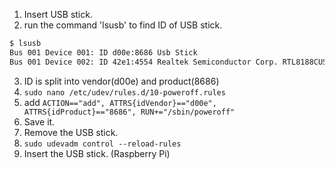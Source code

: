 1. Insert USB stick.
2. run the command 'lsusb' to find  ID of USB stick.
```bash
$ lsusb
Bus 001 Device 001: ID d00e:8686 Usb Stick
Bus 001 Device 002: ID 42e1:4554 Realtek Semiconductor Corp. RTL8188CUS 802.11n WLAN Adapter
```
3. ID is split into vendor(d00e) and product(8686)
4. `sudo nano /etc/udev/rules.d/10-poweroff.rules`
5. add  `ACTION=="add", ATTRS{idVendor}=="d00e", ATTRS{idProduct}=="8686", RUN+="/sbin/poweroff"` 
6. Save it.
7. Remove the USB stick.
8. `sudo udevadm control --reload-rules`
9. Insert the USB stick. (Raspberry Pi)
